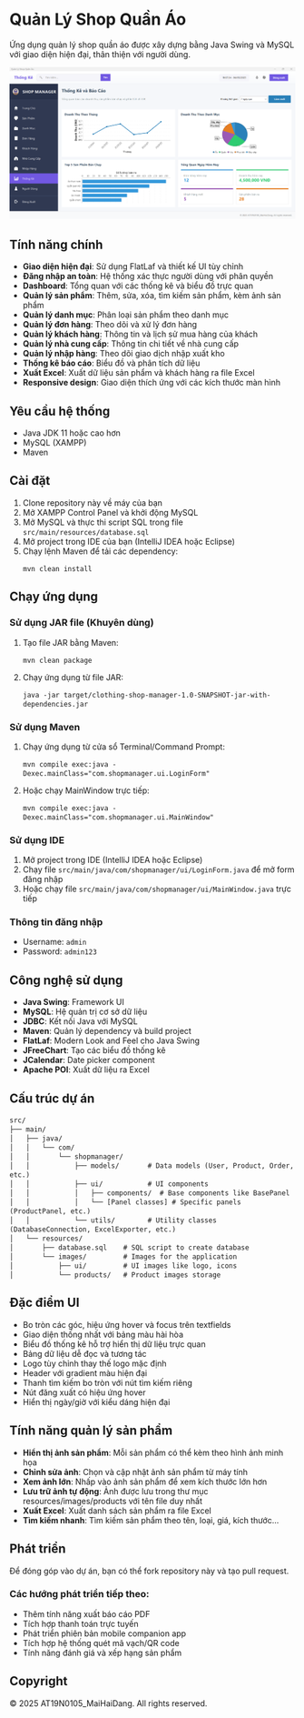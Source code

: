# Quản Lý Shop Quần Áo

Ứng dụng quản lý shop quần áo được xây dựng bằng Java Swing và MySQL với giao diện hiện đại, thân thiện với người dùng.

![Shop Manager](/src/main/resources/images/readme/preview.png)

## Tính năng chính

- **Giao diện hiện đại**: Sử dụng FlatLaf và thiết kế UI tùy chỉnh
- **Đăng nhập an toàn**: Hệ thống xác thực người dùng với phân quyền
- **Dashboard**: Tổng quan với các thống kê và biểu đồ trực quan
- **Quản lý sản phẩm**: Thêm, sửa, xóa, tìm kiếm sản phẩm, kèm ảnh sản phẩm
- **Quản lý danh mục**: Phân loại sản phẩm theo danh mục
- **Quản lý đơn hàng**: Theo dõi và xử lý đơn hàng
- **Quản lý khách hàng**: Thông tin và lịch sử mua hàng của khách
- **Quản lý nhà cung cấp**: Thông tin chi tiết về nhà cung cấp
- **Quản lý nhập hàng**: Theo dõi giao dịch nhập xuất kho
- **Thống kê báo cáo**: Biểu đồ và phân tích dữ liệu
- **Xuất Excel**: Xuất dữ liệu sản phẩm và khách hàng ra file Excel
- **Responsive design**: Giao diện thích ứng với các kích thước màn hình

## Yêu cầu hệ thống

- Java JDK 11 hoặc cao hơn
- MySQL (XAMPP)
- Maven

## Cài đặt

1. Clone repository này về máy của bạn
2. Mở XAMPP Control Panel và khởi động MySQL
3. Mở MySQL và thực thi script SQL trong file `src/main/resources/database.sql`
4. Mở project trong IDE của bạn (IntelliJ IDEA hoặc Eclipse)
5. Chạy lệnh Maven để tải các dependency:
   ```
   mvn clean install
   ```

## Chạy ứng dụng

### Sử dụng JAR file (Khuyên dùng)

1. Tạo file JAR bằng Maven:
   ```
   mvn clean package
   ```

2. Chạy ứng dụng từ file JAR:
   ```
   java -jar target/clothing-shop-manager-1.0-SNAPSHOT-jar-with-dependencies.jar
   ```

### Sử dụng Maven

1. Chạy ứng dụng từ cửa sổ Terminal/Command Prompt:
   ```
   mvn compile exec:java -Dexec.mainClass="com.shopmanager.ui.LoginForm"
   ```

2. Hoặc chạy MainWindow trực tiếp:
   ```
   mvn compile exec:java -Dexec.mainClass="com.shopmanager.ui.MainWindow"
   ```

### Sử dụng IDE

1. Mở project trong IDE (IntelliJ IDEA hoặc Eclipse)
2. Chạy file `src/main/java/com/shopmanager/ui/LoginForm.java` để mở form đăng nhập
3. Hoặc chạy file `src/main/java/com/shopmanager/ui/MainWindow.java` trực tiếp

### Thông tin đăng nhập

- Username: `admin`
- Password: `admin123`

## Công nghệ sử dụng

- **Java Swing**: Framework UI
- **MySQL**: Hệ quản trị cơ sở dữ liệu
- **JDBC**: Kết nối Java với MySQL
- **Maven**: Quản lý dependency và build project
- **FlatLaf**: Modern Look and Feel cho Java Swing
- **JFreeChart**: Tạo các biểu đồ thống kê
- **JCalendar**: Date picker component
- **Apache POI**: Xuất dữ liệu ra Excel

## Cấu trúc dự án

```
src/
├── main/
│   ├── java/
│   │   └── com/
│   │       └── shopmanager/
│   │           ├── models/       # Data models (User, Product, Order, etc.)
│   │           ├── ui/           # UI components
│   │           │   ├── components/  # Base components like BasePanel
│   │           │   └── [Panel classes] # Specific panels (ProductPanel, etc.)
│   │           └── utils/        # Utility classes (DatabaseConnection, ExcelExporter, etc.)
│   └── resources/
│       ├── database.sql    # SQL script to create database
│       └── images/         # Images for the application
│           ├── ui/         # UI images like logo, icons
│           └── products/   # Product images storage
```

## Đặc điểm UI

- Bo tròn các góc, hiệu ứng hover và focus trên textfields
- Giao diện thống nhất với bảng màu hài hòa
- Biểu đồ thống kê hỗ trợ hiển thị dữ liệu trực quan
- Bảng dữ liệu dễ đọc và tương tác
- Logo tùy chỉnh thay thế logo mặc định
- Header với gradient màu hiện đại
- Thanh tìm kiếm bo tròn với nút tìm kiếm riêng
- Nút đăng xuất có hiệu ứng hover
- Hiển thị ngày/giờ với kiểu dáng hiện đại

## Tính năng quản lý sản phẩm

- **Hiển thị ảnh sản phẩm**: Mỗi sản phẩm có thể kèm theo hình ảnh minh họa
- **Chỉnh sửa ảnh**: Chọn và cập nhật ảnh sản phẩm từ máy tính
- **Xem ảnh lớn**: Nhấp vào ảnh sản phẩm để xem kích thước lớn hơn
- **Lưu trữ ảnh tự động**: Ảnh được lưu trong thư mục resources/images/products với tên file duy nhất
- **Xuất Excel**: Xuất danh sách sản phẩm ra file Excel
- **Tìm kiếm nhanh**: Tìm kiếm sản phẩm theo tên, loại, giá, kích thước...

## Phát triển

Để đóng góp vào dự án, bạn có thể fork repository này và tạo pull request.

### Các hướng phát triển tiếp theo:
- Thêm tính năng xuất báo cáo PDF
- Tích hợp thanh toán trực tuyến
- Phát triển phiên bản mobile companion app
- Tích hợp hệ thống quét mã vạch/QR code
- Tính năng đánh giá và xếp hạng sản phẩm

## Copyright

© 2025 AT19N0105_MaiHaiDang. All rights reserved. 